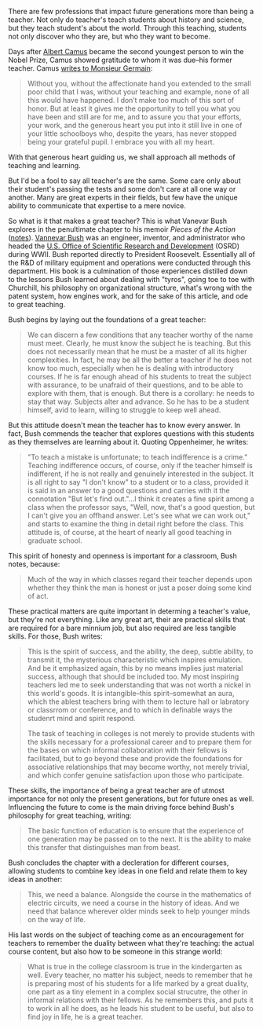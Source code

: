 There are few professions that impact future generations more than being a teacher. Not only do teacher's teach students about history and science, but they teach student's about the world. Through this teaching, students not only discover who they are, but who they want to become.

Days after [Albert Camus](https://en.wikipedia.org/wiki/Albert_Camus) became the second youngest person to win the Nobel Prize, Camus showed gratitude to whom it was due–his former teacher. Camus [writes to Monsieur Germain](https://www.themarginalian.org/2014/11/19/albert-camus-letter-teacher/):

> Without you, without the affectionate hand you extended to the small poor child that I was, without your teaching and example, none of all this would have happened. I don’t make too much of this sort of honor. But at least it gives me the opportunity to tell you what you have been and still are for me, and to assure you that your efforts, your work, and the generous heart you put into it still live in one of your little schoolboys who, despite the years, has never stopped being your grateful pupil. I embrace you with all my heart.

With that generous heart guiding us, we shall approach all methods of teaching and learning.

But I'd be a fool to say all teacher's are the same. Some care only about their student's passing the tests and some don't care at all one way or another. Many are great experts in their fields, but few have the unique ability to communicate that expertise to a mere novice.

So what is it that makes a great teacher? This is what Vanevar Bush explores in the penultimate chapter to his memoir *Pieces of the Action* ([notes](https://www.dltn.io/book-notes/pieces-of-action)). [Vannevar Bush](https://en.wikipedia.org/wiki/Vannevar_Bush) was an engineer, inventor, and administrator who headed the [U.S. Office of Scientific Research and Development](https://en.wikipedia.org/wiki/Office_of_Scientific_Research_and_Development) (OSRD) during WWII. Bush reported directly to President Roosevelt. Essentially all of the R&D of military equipment and operations were conducted through this department. His book is a culmination of those experiences distilled down to the lessons Bush learned about dealing with "tyros", going toe to toe with Churchill, his philosophy on organizational structure, what's wrong with the patent system, how engines work, and for the sake of this article, and ode to great teaching.

Bush begins by laying out the foundations of a great teacher:

> We can discern a few conditions that any teacher worthy of the name must meet. Clearly, he must know the subject he is teaching. But this does not necessarily mean that he must be a master of all its higher complexities. In fact, he may be all the better a teacher if he does not know too much, especially when he is dealing with introductory courses. If he is far enough ahead of his students to treat the subject with assurance, to be unafraid of their questions, and to be able to explore with them, that is enough. But there is a corollary: he needs to stay that way. Subjects alter and advance. So he has to be a student himself, avid to learn, willing to struggle to keep well ahead.

But this attitude doesn't mean the teacher has to know every answer. In fact, Bush commends the teacher that explores questions with this students as they themselves are learning about it. Quoting Oppenheimer, he writes:

> "To teach a mistake is unfortunate; to teach indifference is a crime." Teaching indifference occurs, of course, only if the teacher himself is indifferent, if he is not really and genuinely interested in the subject. It is all right to say "I don't know" to a student or to a class, provided it is said in an answer to a good questions and carries with it the connotation "But let's find out."...I think it creates a fine spirit among a class when the professor says, "Well, now, that's a good question, but I can't give you an offhand answer. Let's see what we can work out," and starts to examine the thing in detail right before the class. This attitude is, of course, at the heart of nearly all good teaching in graduate school.

This spirit of honesty and openness is important for a classroom, Bush notes, because:

> Much of the way in which classes regard their teacher depends upon whether they think the man is honest or just a poser doing some kind of act.

These practical matters are quite important in determing a teacher's value, but they're not everything. Like any great art, their are practical skills that are required for a bare minnium job, but also required are less tangible skills. For those, Bush writes:

> This is the spirit of success, and the ability, the deep, subtle ability, to transmit it, the mysterious characteristic which inspires emulation. And be it emphasized again, this by no means implies just material success, although that should be included too. My most inspiring teachers led me to seek understanding that was not worth a nickel in this world's goods. It is intangible–this spirit–somewhat an aura, which the ablest teachers bring with them to lecture hall or labratory or classrrom or conference, and to which in definable ways the studenrt mind and spirit respond.
>
>The task of teaching in colleges is not merely to provide students with the skills necessary for a professional career and to prepare them for the bases on which informal collaboration with their fellows is facilitated, but to go beyond these and provide the foundations for associative relationships that may become worthy, not merely trivial, and which confer genuine satisfaction upon those who participate.
>

These skills, the importance of being a great teacher are of utmost importance for not only the present generations, but for future ones as well. Influencing the future to come is the main driving force behind Bush's philosophy for great teaching, writing:

> The basic function of education is to ensure that the experience of one generation may be passed on to the next. It is the ability to make this transfer that distinguishes man from beast.

Bush concludes the chapter with a decleration for different courses, allowing students to combine key ideas in one field and relate them to key ideas in another:

> This, we need a balance. Alongside the course in the mathematics of electric circuits, we need a course in the history of ideas. And we need that balance wherever older minds seek to help younger minds on the way of life.

His last words on the subject of teaching come as an encouragement for teachers to remember the duality between what they're teaching: the actual course content, but also how to be someone in this strange world:

>What is true in the college classroom is true in the kindergarten as well. Every teacher, no matter his subject, needs to remember that he is preparing most of his students for a life marked by a great duality, one part as a tiny element in a complex social strucutre, the other in informal relations with their fellows. As he remembers this, and puts it to work in all he does, as he leads his student to be useful, but also to find joy in life, he is a great teacher.




